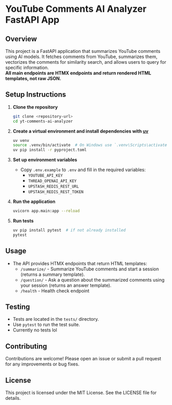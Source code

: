 # YouTube Comments AI Analyzer FastAPI App

## Overview

This project is a FastAPI application that summarizes YouTube comments using AI models. It fetches comments from YouTube, summarizes them, vectorizes the comments for similarity search, and allows users to query for specific information.  
**All main endpoints are HTMX endpoints and return rendered HTML templates, not raw JSON.**

## Setup Instructions

1. **Clone the repository**

   ```bash
   git clone <repository-url>
   cd yt-comments-ai-analyzer
   ```

2. **Create a virtual environment and install dependencies with [uv](https://github.com/astral-sh/uv)**

   ```bash
   uv venv
   source .venv/bin/activate  # On Windows use `.venv\Scripts\activate`
   uv pip install -r pyproject.toml
   ```

3. **Set up environment variables**

   - Copy `.env.example` to `.env` and fill in the required variables:
     - `YOUTUBE_API_KEY`
     - `THREAD_OPENAI_API_KEY`
     - `UPSTASH_REDIS_REST_URL`
     - `UPSTASH_REDIS_REST_TOKEN`

4. **Run the application**

   ```bash
   uvicorn app.main:app --reload
   ```

5. **Run tests**

   ```bash
   uv pip install pytest  # if not already installed
   pytest
   ```

## Usage

- The API provides HTMX endpoints that return HTML templates:
  - `/summarize/` - Summarize YouTube comments and start a session (returns a summary template).
  - `/question/` - Ask a question about the summarized comments using your session (returns an answer template).
  - `/health` - Health check endpoint

## Testing

- Tests are located in the `tests/` directory.
- Use `pytest` to run the test suite.
- Currently no tests lol

## Contributing

Contributions are welcome! Please open an issue or submit a pull request for any improvements or bug fixes.

## License

This project is licensed under the MIT License. See the LICENSE file for details.
